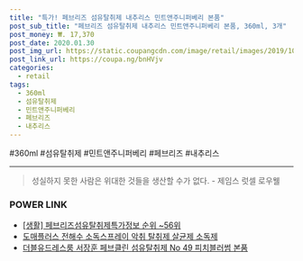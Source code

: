```yaml
--- 
title: "특가! 페브리즈 섬유탈취제 내추리스 민트앤주니퍼베리 본품" 
post_sub_title: "페브리즈 섬유탈취제 내추리스 민트앤주니퍼베리 본품, 360ml, 3개" 
post_money: ₩. 17,370 
post_date: 2020.01.30 
post_img_url: https://static.coupangcdn.com/image/retail/images/2019/10/10/14/8/7c1dcc9d-529c-4f25-965c-81c4d00c7c3b.jpg 
post_link_url: https://coupa.ng/bnHVjv 
categories: 
  - retail 
tags: 
  - 360ml 
  - 섬유탈취제 
  - 민트앤주니퍼베리 
  - 페브리즈 
  - 내추리스 
--- 
```

  #360ml #섬유탈취제 #민트앤주니퍼베리 #페브리즈 #내추리스 
<hr> 

> 성실하지 못한 사람은 위대한 것들을 생산할 수가 없다. - 제임스 럿셀 로우웰 


### POWER LINK

* <a href="https://blog.naver.com/sakai111/221770832899" target="_blank"> [생활] 페브리즈섬유탈취제특가정보 순위 ~56위</a>
* <a href="https://blog.naver.com/santokki14/221787864520" target="_blank">도매플러스 전해수 소독스프레이 악취 탈취제 살균제 소독제</a>
* <a href="https://blog.naver.com/fasyy4321/221790516344" target="_blank">더블유드레스룸 서장훈 페브클린 섬유탈취제 No 49 피치블러썸 본품</a>
